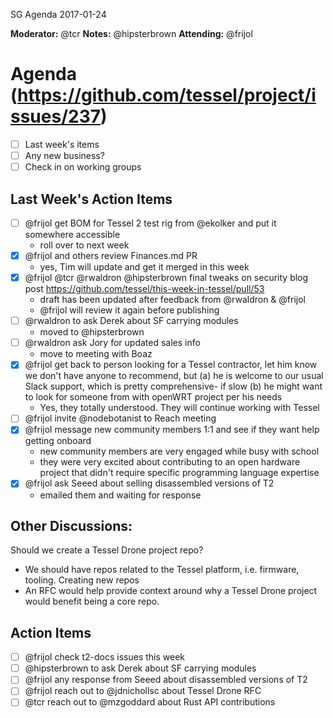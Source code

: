 SG Agenda 2017-01-24

**Moderator:** @tcr 
**Notes:** @hipsterbrown
**Attending:** @frijol

# Agenda (https://github.com/tessel/project/issues/237)

* [ ] Last week's items
* [ ] Any new business?
* [ ] Check in on working groups

## Last Week's Action Items

* [ ] @frijol get BOM for Tessel 2 test rig from @ekolker and put it somewhere accessible
    - roll over to next week
* [X] @frijol and others review Finances.md PR
    - yes, Tim will update and get it merged in this week
* [X] @frijol @tcr @rwaldron @hipsterbrown final tweaks on security blog post https://github.com/tessel/this-week-in-tessel/pull/53
    - draft has been updated after feedback from @rwaldron & @frijol
    - @frijol will review it again before publishing
* [ ] @rwaldron to ask Derek about SF carrying modules
    - moved to @hipsterbrown
* [ ] @rwaldron ask Jory for updated sales info
    - move to meeting with Boaz
* [X] @frijol get back to person looking for a Tessel contractor, let him know we don't have anyone to recommend, but (a) he is welcome to our usual Slack support, which is pretty comprehensive- if slow (b) he might want to look for someone from with openWRT project per his needs
    - Yes, they totally understood. They will continue working with Tessel
* [ ] @frijol invite @nodebotanist to Reach meeting
* [X] @frijol message new community members 1:1 and see if they want help getting onboard
    - new community members are very engaged while busy with school
    - they were very excited about contributing to an open hardware project that didn't require specific programming language expertise
* [X] @frijol ask Seeed about selling disassembled versions of T2
    - emailed them and waiting for response

## Other Discussions:

Should we create a Tessel Drone project repo?

- We should have repos related to the Tessel platform, i.e. firmware, tooling. Creating new repos 
- An RFC would help provide context around why a Tessel Drone project would benefit being a core repo.


## Action Items

* [ ] @frijol check t2-docs issues this week
* [ ] @hipsterbrown to ask Derek about SF carrying modules
* [ ] @frijol any response from Seeed about disassembled versions of T2
* [ ] @frijol reach out to @jdnichollsc about Tessel Drone RFC
* [ ] @tcr reach out to @mzgoddard about Rust API contributions
